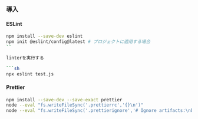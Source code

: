 ### 導入

#### ESLint

```sh
npm install --save-dev eslint
npm init @eslint/config@latest # プロジェクトに適用する場合
``

linterを実行する

```sh
npx eslint test.js
```

#### Prettier

```sh
npm install --save-dev --save-exact prettier
node --eval "fs.writeFileSync('.prettierrc','{}\n')"
node --eval "fs.writeFileSync('.prettierignore','# Ignore artifacts:\nbuild\ncoverage\n')"
```

